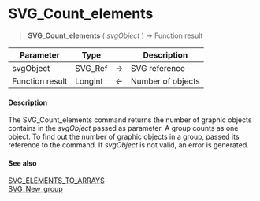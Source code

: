 # SVG_Count_elements

>**SVG_Count_elements** ( *svgObject* ) -> Function result

| Parameter | Type |  | Description |
| --- | --- | --- | --- |
| svgObject | SVG_Ref | &#8594; | SVG reference |
| Function result | Longint | &#8592; | Number of objects |



#### Description 

The SVG\_Count\_elements command returns the number of graphic objects contains in the *svgObject* passed as parameter. A group counts as one object. To find out the number of graphic objects in a group, passed its reference to the command. If *svgObject* is not valid, an error is generated.

#### See also 

[SVG\_ELEMENTS\_TO\_ARRAYS](SVG_ELEMENTS_TO_ARRAYS.md)  
[SVG\_New\_group](SVG_New_group.md)  